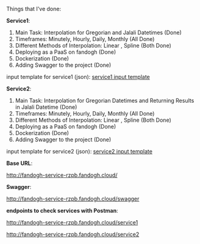 Things that I've done:


**Service1**:

1. Main Task: Interpolation for Gregorian and Jalali Datetimes      (Done)
2. Timeframes: Minutely, Hourly, Daily, Monthly                     (All Done)
3. Different Methods of Interpolation: Linear , Spline              (Both Done)
4. Deploying as a PaaS on fandogh                                   (Done)
5. Dockerization                                                    (Done)
6. Adding Swagger to the project                                    (Done)

input template for service1 (json):
[service1 input template](input_outputs/service1/miladi-input-sample.json)


**Service2**:

1. Main Task: Interpolation for Gregorian Datetimes and Returning Results in Jalali Datetime     (Done)
2. Timeframes: Minutely, Hourly, Daily, Monthly                     (All Done)
3. Different Methods of Interpolation: Linear , Spline              (Both Done)
4. Deploying as a PaaS on fandogh                                   (Done)
5. Dockerization                                                    (Done)
6. Adding Swagger to the project                                    (Done)

input template for service2 (json):
[service2 input template](input_outputs/service2/input-sample.json)


**Base URL**:

http://fandogh-service-rzpb.fandogh.cloud/


**Swagger**:

http://fandogh-service-rzpb.fandogh.cloud/swagger


**endpoints to check services with Postman**:

http://fandogh-service-rzpb.fandogh.cloud/service1

http://fandogh-service-rzpb.fandogh.cloud/service2
